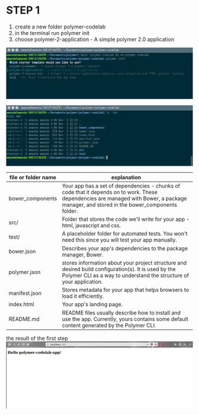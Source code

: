 # STEP 1

1. create a new folder polymer-codelab
2. in the terminal run polymer init
3. choose polymer-2-application - A simple polymer 2.0 application

![choose polymer-2-application pic ](https://github.com/amandaSalander/bookworm-training-polymer2.0/blob/master/images/step_1/3.png "choose polymer-2-application")



![folder structure pic ](https://github.com/amandaSalander/bookworm-training-polymer2.0/blob/master/images/step_1/folder_structure.png "choose polymer-2-application")


| file or folder name | explanation |
| ------------- | ------------- |
| bower_components  | Your app has a set of dependencies - chunks of code that it depends on to work. These dependencies are managed with Bower, a package manager, and stored in the bower_components folder.  |
| src/  | Folder that stores the code we'll write for your app - html, javascript and css. |
|test/|A placeholder folder for automated tests. You won't need this since you will test your app manually.|
|bower.json|Describes your app's dependencies to the package manager, Bower.|
|polymer.json|stores information about your project structure and desired build configuration(s). It is used by the Polymer CLI as a way to understand the structure of your application.|
|manifest.json|Stores metadata for your app that helps browsers to load it efficiently.|
|index.html|Your app's landing page.|
|README.md|README files usually describe how to install and use the app. Currently, yours contains some default content generated by the Polymer CLI.|

the result of the first step
![folder structure pic ](https://github.com/amandaSalander/bookworm-training-polymer2.0/blob/master/images/step_1/step_1_result.png "choose polymer-2-application")